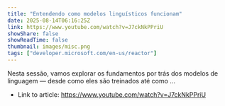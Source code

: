 ```yaml
---
title: "Entendendo como modelos linguísticos funcionam"
date: 2025-08-14T06:16:25Z
link: https://www.youtube.com/watch?v=J7ckNkPPriU
showShare: false
showReadTime: false
thumbnail: images/misc.png
tags: ["developer.microsoft.com/en-us/reactor"]
---
```

Nesta sessão, vamos explorar os fundamentos por trás dos modelos de linguagem — desde como eles são treinados até como ...

- Link to article: https://www.youtube.com/watch?v=J7ckNkPPriU